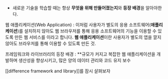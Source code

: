 ---
---


* 새로운 기술을 학습할 때는 항상 **무엇을 위해 만들어졌는지**와 **등장 배경**을 알아야한다.
  
웹 애플리케이션(Web Application) : 이처럼 사용자가 별도의 응용 소프트웨어(**애플리케이션**)를 설치하지 않아도 웹 브라우저를 통해 응용 소프트웨어의 기능을 이용할 수 있도록 만든 웹 서비스를 이라고 합니다. **웹 애플리케이션**이란 사용자가 별도의 앱을 깔지 않아도 브라우저를 통해 이용할 수 있도록 만든 것. 

프레임워크와 라이브러리의 등장 배경 :  **규모가 커지고 복잡한 웹 애플리케이션을 개발하며 생산성을 향상시키고, 많은 양의 데이터 관리와 코드 유지 보수


[[difference framework and library]]를 잠시 살펴보자




  
